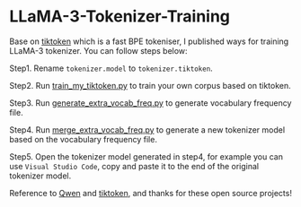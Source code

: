 # LLaMA-3-Tokenizer-Training

Base on [tiktoken](https://github.com/openai/tiktoken) which is a fast BPE tokeniser, I published ways for training LLaMA-3 tokenizer. You can follow steps below:

Step1. Rename `tokenizer.model` to `tokenizer.tiktoken`.

Step2. Run [train_my_tiktoken.py](https://github.com/FrankMinions/LLaMA-3-Tokenizer-Training/blob/main/train_my_tiktoken.py) to train your own corpus based on tiktoken.

Step3. Run [generate_extra_vocab_freq.py](https://github.com/FrankMinions/LLaMA-3-Tokenizer-Training/blob/main/generate_extra_vocab_freq.py) to generate vocabulary frequency file.

Step4. Run [merge_extra_vocab_freq.py](https://github.com/FrankMinions/LLaMA-3-Tokenizer-Training/blob/main/merge_extra_vocab_freq.py) to generate a new tokenizer model based on the vocabulary frequency file.

Step5. Open the tokenizer model generated in step4, for example you can use `Visual Studio Code`, copy and paste it to the end of the original tokenizer model.

Reference to [Qwen](https://github.com/QwenLM/Qwen) and [tiktoken](https://github.com/openai/tiktoken), and thanks for these open source projects!
